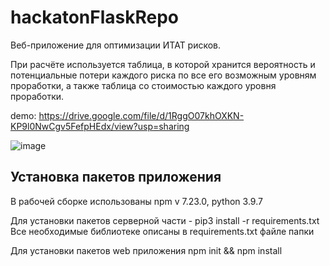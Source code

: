 # hackatonFlaskRepo

Веб-приложение для оптимизации ИТАТ рисков.

При расчёте используется таблица, в которой хранится вероятность и потенциальные потери каждого риска по все его возможным уровням проработки, а также таблица со стоимостью каждого уровня проработки.

demo: https://drive.google.com/file/d/1RggO07khOXKN-KP9l0NwCgv5FefpHEdx/view?usp=sharing

![image](https://user-images.githubusercontent.com/9781520/135237385-f4a36796-c78d-4dee-af01-e651a1fa34e0.png)

## Установка пакетов приложения
В рабочей сборке использованы npm v 7.23.0, python 3.9.7

Для установки пакетов серверной части - pip3 install -r requirements.txt
Все необходимые библиотеке описаны в requirements.txt файле папки


Для установки пакетов web приложения npm init && npm install
